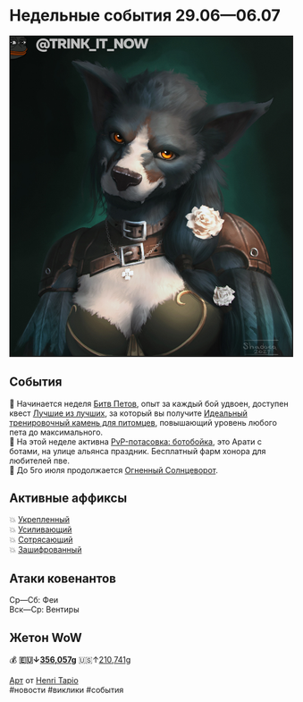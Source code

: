 # Недельные события 29.06—06.07

<html>
<center>
<img src=https://raw.githubusercontent.com/MagicalCow/TrinkIT-News/main/Sources/Assets/Weeklies/Weekly-26.jpg float=center border=2>
</center>  
</html>

## События
  📅 Начинается неделя [Битв Петов](https://ru.wowhead.com/pet-battle-bonus-event), опыт за каждый бой удвоен, доступен квест [Лучшие из лучших](https://ru.wowhead.com/quest=39042/), за который вы получите [Идеальный тренировочный камень для питомцев](https://ru.wowhead.com/item=122457/), повышающий уровень любого пета до максимального.  
  📅 На этой неделе активна [PvP-потасовка: ботобойка](https://ru.wowhead.com/event=1235), это Арати с ботами, на улице альянса праздник. Бесплатный фарм хонора для любителей пве.    
  📅 До 5го июля продолжается [Огненный Солнцеворот](https://t.me/trink_it_now/6899).  

## Активные аффиксы
  💥 <a href="https://ru.wowhead.com/affix=10/">Укрепленный</a>  
  💥 <a href="https://ru.wowhead.com/affix=7/">Усиливающий</a>  
  💥 <a href="https://ru.wowhead.com/affix=14/">Сотрясающий</a>  
  💥 <a href="https://ru.wowhead.com/affix=130/">Зашифрованный</a>  

## Атаки ковенантов
  Ср—Сб: Феи  
  Вск—Ср: Вентиры  

## Жетон WoW
  💰 **🇪🇺↓[356,057g](https://wowtokenprices.com/EU)** 🇺🇸↑[210,741g](https://wowtokenprices.com/US)

<a href="https://www.artstation.com/artwork/xJQBxW">Арт</a> от <a href="https://www.artstation.com/shadoca">Henri Tapio</a>  
#новости #виклики #события